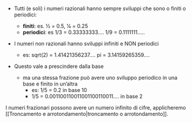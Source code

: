 - Tutti (e soli) i numeri razionali hanno sempre sviluppi che sono o finiti o periodici:
	- **finiti**: es. 1⁄2 = 0.5, 1⁄4 = 0.25
	- **periodici**: es 1/3 = 0.33333333.... 1/9 = 0.1111111.....

- I numeri non razionali hanno sviluppi infiniti e NON periodici
	- es: sqrt(2) = 1.41421356237.... pi = 3.14159265359....

- Questo vale a prescindere dalla base
	- ma una stessa frazione può avere uno sviluppo periodico in una base e finito in un’altra 
		- es: 1/5 = 0.2 in base 10
		- 1/5 = 0.001100110011001100110011.... in base 2

I numeri frazionari possono avere un numero infinito di cifre, applicheremo [[Troncamento e arrotondamento|troncamento o arrotondamento]].